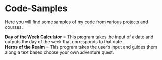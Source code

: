 # Code-Samples
Here you will find some samples of my code from various projects and courses.   

**Day of the Week Calculator** = This program takes the input of a date and outputs the day of the week that corresponds to that date.  
**Heros of the Realm**  =  This program takes the user's input and guides them along a text based choose your own adventure quest. 
